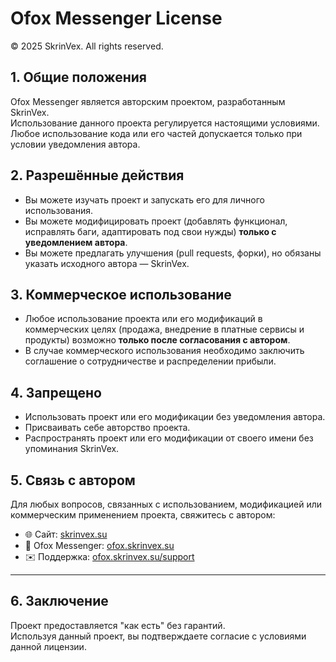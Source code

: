 # Ofox Messenger License

© 2025 SkrinVex. All rights reserved.

## 1. Общие положения
Ofox Messenger является авторским проектом, разработанным SkrinVex.  
Использование данного проекта регулируется настоящими условиями.  
Любое использование кода или его частей допускается только при условии уведомления автора.

## 2. Разрешённые действия
- Вы можете изучать проект и запускать его для личного использования.  
- Вы можете модифицировать проект (добавлять функционал, исправлять баги, адаптировать под свои нужды) **только с уведомлением автора**.  
- Вы можете предлагать улучшения (pull requests, форки), но обязаны указать исходного автора — SkrinVex.

## 3. Коммерческое использование
- Любое использование проекта или его модификаций в коммерческих целях (продажа, внедрение в платные сервисы и продукты) возможно **только после согласования с автором**.  
- В случае коммерческого использования необходимо заключить соглашение о сотрудничестве и распределении прибыли.  

## 4. Запрещено
- Использовать проект или его модификации без уведомления автора.  
- Присваивать себе авторство проекта.  
- Распространять проект или его модификации от своего имени без упоминания SkrinVex.  

## 5. Связь с автором
Для любых вопросов, связанных с использованием, модификацией или коммерческим применением проекта, свяжитесь с автором:

- 🌐 Сайт: [skrinvex.su](https://skrinvex.su/)  
- 📱 Ofox Messenger: [ofox.skrinvex.su](https://ofox.skrinvex.su/)  
- ✉️ Поддержка: [ofox.skrinvex.su/support](https://ofox.skrinvex.su/support/)

---

## 6. Заключение
Проект предоставляется "как есть" без гарантий.  
Используя данный проект, вы подтверждаете согласие с условиями данной лицензии.
